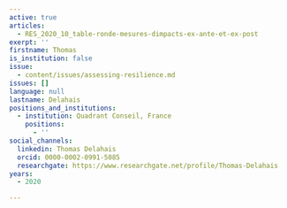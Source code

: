 ```yaml
---
active: true
articles:
  - RES_2020_10_table-ronde-mesures-dimpacts-ex-ante-et-ex-post
exerpt: ''
firstname: Thomas
is_institution: false
issue:
  - content/issues/assessing-resilience.md
issues: []
language: null
lastname: Delahais
positions_and_institutions:
  - institution: Quadrant Conseil, France
    positions:
      - ''
social_channels:
  linkedin: Thomas Delahais
  orcid: 0000-0002-0991-5085
  researchgate: https://www.researchgate.net/profile/Thomas-Delahais
years:
  - 2020

---
```

